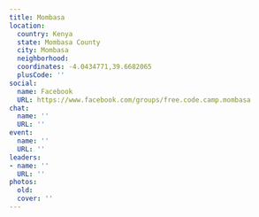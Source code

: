 ```yaml
---
title: Mombasa
location:
  country: Kenya
  state: Mombasa County
  city: Mombasa
  neighborhood: 
  coordinates: -4.0434771,39.6682065
  plusCode: ''
social:
  name: Facebook
  URL: https://www.facebook.com/groups/free.code.camp.mombasa
chat:
  name: ''
  URL: ''
event:
  name: ''
  URL: ''
leaders:
- name: ''
  URL: ''
photos:
  old: 
  cover: ''
---
```

